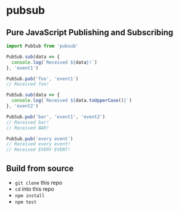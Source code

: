 # pubsub

## Pure JavaScript Publishing and Subscribing

```javascript
import PubSub from 'pubsub'

PubSub.sub(data => {
  console.log(`Received ${data}!`)
}, 'event1')

PubSub.pub('foo', 'event1')
// Received foo!

PubSub.sub(data => {
  console.log(`Received ${data.toUpperCase()}`)
}, 'event2')

PubSub.pub('bar', 'event1', 'event2')
// Received bar!
// Received BAR!

PubSub.pub('every event')
// Received every event!
// Received EVERY EVENT!
```

## Build from source
- `git clone` this repo
- `cd` into this repo
- `npm install`
- `npm test`
